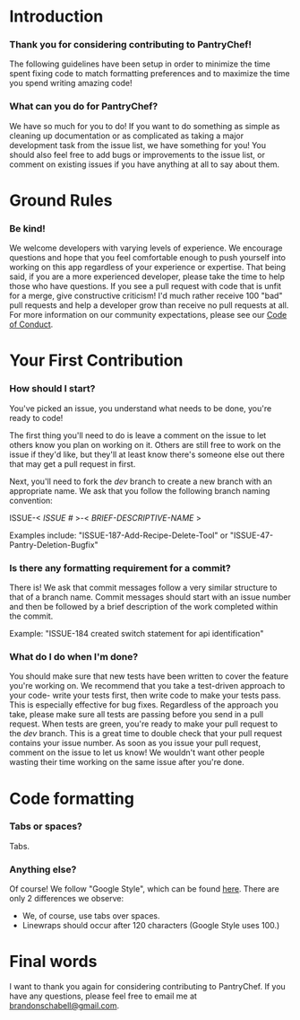 # Introduction

### Thank you for considering contributing to PantryChef!

The following guidelines have been setup in order to minimize the time spent fixing code to match formatting preferences and to maximize the time you spend writing amazing code!

### What can you do for PantryChef?

We have so much for you to do! If you want to do something as simple as cleaning up documentation or as complicated as taking a major development task from the issue list, we have something for you! You should also feel free to add bugs or improvements to the issue list, or comment on existing issues if you have anything at all to say about them.

# Ground Rules
### Be kind!
We welcome developers with varying levels of experience. We encourage questions and hope that you feel comfortable enough to push yourself into working on this app regardless of your experience or expertise. That being said, if you are a more experienced developer, please take the time to help those who have questions. If you see a pull request with code that is unfit for a merge, give constructive criticism! I'd much rather receive 100 "bad" pull requests and help a developer grow than receive no pull requests at all. For more information on our community expectations, please see our [Code of Conduct](https://github.com/PantryChef/PantryChef/blob/dev/CODE_OF_CONDUCT.md).

# Your First Contribution
### How should I start?
You've picked an issue, you understand what needs to be done, you're ready to code!

The first thing you'll need to do is leave a comment on the issue to let others know you plan on working on it. Others are still free to work on the issue if they'd like, but they'll at least know there's someone else out there that may get a pull request in first.

Next, you'll need to fork the _dev_ branch to create a new branch with an appropriate name. We ask that you follow the following branch naming convention:

  ISSUE-< _ISSUE #_ >-< _BRIEF-DESCRIPTIVE-NAME_ >
  
Examples include: "ISSUE-187-Add-Recipe-Delete-Tool" or "ISSUE-47-Pantry-Deletion-Bugfix"

### Is there any formatting requirement for a commit?
There is! We ask that commit messages follow a very similar structure to that of a branch name.
Commit messages should start with an issue number and then be followed by a brief description of the work completed within the commit.

Example: "ISSUE-184 created switch statement for api identification"
  
### What do I do when I'm done?
You should make sure that new tests have been written to cover the feature you're working on. We recommend that you take a test-driven approach to your code- write your tests first, then write code to make your tests pass. This is especially effective for bug fixes. Regardless of the approach you take, please make sure all tests are passing before you send in a pull request. When tests are green, you're ready to make your pull request to the _dev_ branch. This is a great time to double check that your pull request contains your issue number. As soon as you issue your pull request, comment on the issue to let us know! We wouldn't want other people wasting their time working on the same issue after you're done.

# Code formatting
### Tabs or spaces?
Tabs.

### Anything else?
Of course! We follow "Google Style", which can be found [here](https://google.github.io/styleguide/javaguide.html). There are only 2 differences we observe:
* We, of course, use tabs over spaces.
* Linewraps should occur after 120 characters (Google Style uses 100.)

# Final words
I want to thank you again for considering contributing to PantryChef. If you have any questions, please feel free to email me at brandonschabell@gmail.com.
